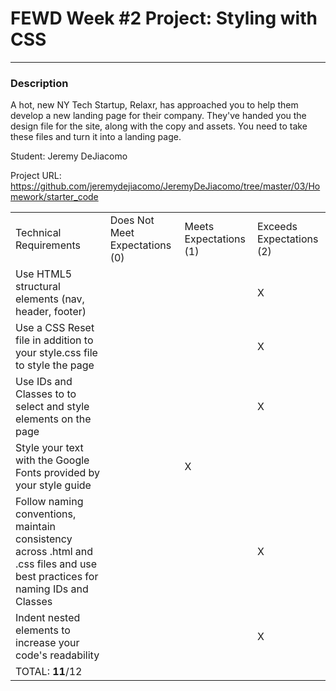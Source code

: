 # FEWD Week #2 Project: Styling with CSS

---


### Description


A hot, new NY Tech Startup, Relaxr, has approached you to help them develop a new landing page for their company. They've handed you the design file for the site, along with the copy and assets. You need to take these files and turn it into a landing page.

Student: Jeremy DeJiacomo

Project URL: https://github.com/jeremydejiacomo/JeremyDeJiacomo/tree/master/03/Homework/starter_code


|                                                                                                                               |                                |                        |                          |
|-------------------------------------------------------------------------------------------------------------------------------|--------------------------------|------------------------|--------------------------|
| Technical Requirements                                                                                                        | Does Not Meet Expectations (0) | Meets Expectations (1) | Exceeds Expectations (2) |
| Use HTML5 structural elements (nav, header, footer)                                                                           |                                |                        |                  X        |
| Use a CSS Reset file in addition to your style.css file to style the page                                                     |                                |                       |   X                       |
| Use IDs and Classes to to select and style elements on the page                                                               |                                |                        |       X                   |
| Style your text with the Google Fonts provided by your style guide                                                            |                                |             X           |                          |
| Follow naming conventions, maintain consistency across .html and .css files and use best practices for naming IDs and Classes |                                |                       |   X                       |
| Indent nested elements to increase your code's readability                                                                    |                                |                       |                X          |
| TOTAL: __11__/12                                                                                                              |                                |                        |                          |
